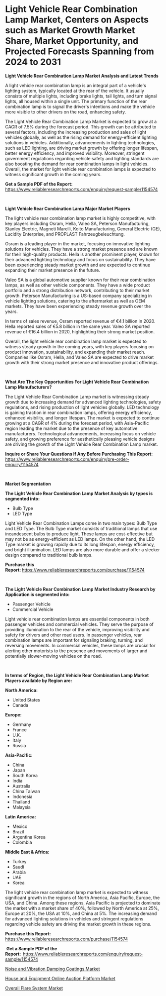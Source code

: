 <p><h1>Light Vehicle Rear Combination Lamp Market, Centers on Aspects such as Market Growth Market Share, Market Opportunity, and Projected Forecasts Spanning from 2024 to 2031</h1></p><p><strong>Light Vehicle Rear Combination Lamp Market Analysis and Latest Trends</strong></p>
<p><p>A light vehicle rear combination lamp is an integral part of a vehicle's lighting system, typically located at the rear of the vehicle. It usually consists of multiple lights, including brake lights, tail lights, and turn signal lights, all housed within a single unit. The primary function of the rear combination lamp is to signal the driver's intentions and make the vehicle more visible to other drivers on the road, enhancing safety.</p><p>The Light Vehicle Rear Combination Lamp Market is expected to grow at a CAGR of 7.5% during the forecast period. This growth can be attributed to several factors, including the increasing production and sales of light vehicles globally, as well as the rising demand for energy-efficient lighting solutions in vehicles. Additionally, advancements in lighting technologies, such as LED lighting, are driving market growth by offering longer lifespan, better energy efficiency, and improved visibility. Moreover, stringent government regulations regarding vehicle safety and lighting standards are also boosting the demand for rear combination lamps in light vehicles. Overall, the market for light vehicle rear combination lamps is expected to witness significant growth in the coming years.</p></p>
<p><strong>Get a Sample PDF of the Report:&nbsp;</strong> <a href="https://www.reliableresearchreports.com/enquiry/request-sample/1154574">https://www.reliableresearchreports.com/enquiry/request-sample/1154574</a></p>
<p>&nbsp;</p>
<p><strong>Light Vehicle Rear Combination Lamp Major Market Players</strong></p>
<p><p>The light vehicle rear combination lamp market is highly competitive, with key players including Osram, Hella, Valeo SA, Peterson Manufacturing, Stanley Electric, Magneti Marelli, Koito Manufacturing, General Electric (GE), Lucidity Enterprise, and PROPLAST Fahrzeugbeleuchtung. </p><p>Osram is a leading player in the market, focusing on innovative lighting solutions for vehicles. They have a strong market presence and are known for their high-quality products. Hella is another prominent player, known for their advanced lighting technology and focus on sustainability. They have been experiencing steady market growth and are expected to continue expanding their market presence in the future.</p><p>Valeo SA is a global automotive supplier known for their rear combination lamps, as well as other vehicle components. They have a wide product portfolio and a strong distribution network, contributing to their market growth. Peterson Manufacturing is a US-based company specializing in vehicle lighting solutions, catering to the aftermarket as well as OEM markets. They have been experiencing steady revenue growth over the years.</p><p>In terms of sales revenue, Osram reported revenue of €4.1 billion in 2020. Hella reported sales of €5.8 billion in the same year. Valeo SA reported revenue of €16.4 billion in 2020, highlighting their strong market position.</p><p>Overall, the light vehicle rear combination lamp market is expected to witness steady growth in the coming years, with key players focusing on product innovation, sustainability, and expanding their market reach. Companies like Osram, Hella, and Valeo SA are expected to drive market growth with their strong market presence and innovative product offerings.</p></p>
<p>&nbsp;</p>
<p><strong>What Are The Key Opportunities For Light Vehicle Rear Combination Lamp Manufacturers?</strong></p>
<p><p>The Light Vehicle Rear Combination Lamp market is witnessing steady growth due to increasing demand for advanced lighting technologies, safety regulations, and rising production of light vehicles globally. LED technology is gaining traction in rear combination lamps, offering energy efficiency, enhanced visibility, and longer lifespan. The market is expected to continue growing at a CAGR of 4% during the forecast period, with Asia-Pacific region leading the market due to the presence of key automotive manufacturers. Technological advancements, increasing focus on vehicle safety, and growing preference for aesthetically pleasing vehicle designs are driving the growth of the Light Vehicle Rear Combination Lamp market.</p></p>
<p><strong>Inquire or Share Your Questions If Any Before Purchasing This Report:</strong> <a href="https://www.reliableresearchreports.com/enquiry/pre-order-enquiry/1154574">https://www.reliableresearchreports.com/enquiry/pre-order-enquiry/1154574</a></p>
<p>&nbsp;</p>
<p><strong>Market Segmentation</strong></p>
<p><strong>The Light Vehicle Rear Combination Lamp Market Analysis by types is segmented into:</strong></p>
<p><ul><li>Bulb Type</li><li>LED Type</li></ul></p>
<p><p>Light Vehicle Rear Combination Lamps come in two main types: Bulb Type and LED Type. The Bulb Type market consists of traditional lamps that use incandescent bulbs to produce light. These lamps are cost-effective but may not be as energy-efficient as LED lamps. On the other hand, the LED Type market is growing rapidly due to its long lifespan, energy efficiency, and bright illumination. LED lamps are also more durable and offer a sleeker design compared to traditional bulb lamps.</p></p>
<p><strong>Purchase this Report:&nbsp;</strong><a href="https://www.reliableresearchreports.com/purchase/1154574">https://www.reliableresearchreports.com/purchase/1154574</a></p>
<p>&nbsp;</p>
<p><strong>The Light Vehicle Rear Combination Lamp Market Industry Research by Application is segmented into:</strong></p>
<p><ul><li>Passenger Vehicle</li><li>Commercial Vehicle</li></ul></p>
<p><p>Light vehicle rear combination lamps are essential components in both passenger vehicles and commercial vehicles. They serve the purpose of providing illumination to the rear of the vehicle, improving visibility and safety for drivers and other road users. In passenger vehicles, rear combination lamps are important for signaling braking, turning, and reversing movements. In commercial vehicles, these lamps are crucial for alerting other motorists to the presence and movements of larger and potentially slower-moving vehicles on the road.</p></p>
<p>&nbsp;</p>
<p><strong>In terms of Region, the Light Vehicle Rear Combination Lamp Market Players available by Region are:</strong></p>
<p>
    <p> <strong> North America: </strong>
        <ul>
            <li>United States</li>
            <li>Canada</li>
        </ul>
        </p> 
    <p> <strong> Europe: </strong>
        <ul>
            <li>Germany</li>
            <li>France</li>
            <li>U.K.</li>
            <li>Italy</li>
            <li>Russia</li>
        </ul>
        </p> 
    <p> <strong> Asia-Pacific: </strong>
        <ul>
            <li>China</li>
            <li>Japan</li>
            <li>South Korea</li>
            <li>India</li>
            <li>Australia</li>
            <li>China Taiwan</li>
            <li>Indonesia</li>
            <li>Thailand</li>
            <li>Malaysia</li>
        </ul>
        </p> 
    <p> <strong> Latin America: </strong>
        <ul>
            <li>Mexico</li>
            <li>Brazil</li>
            <li>Argentina Korea</li>
            <li>Colombia</li>
        </ul>
        </p> 
    <p> <strong> Middle East & Africa: </strong>
        <ul>
            <li>Turkey</li>
            <li>Saudi</li>
            <li>Arabia</li>
            <li>UAE</li>
            <li>Korea</li>
        </ul>
    </p>
    </p>
<p><p>The light vehicle rear combination lamp market is expected to witness significant growth in the regions of North America, Asia Pacific, Europe, the USA, and China. Among these regions, Asia Pacific is projected to dominate the market with a market share of 40%, followed by North America at 25%, Europe at 20%, the USA at 10%, and China at 5%. The increasing demand for advanced lighting solutions in vehicles and stringent regulations regarding vehicle safety are driving the market growth in these regions.</p></p>
<p><strong>Purchase this Report: </strong><a href="https://www.reliableresearchreports.com/purchase/1154574">https://www.reliableresearchreports.com/purchase/1154574</a></p>
<p>&nbsp;<strong>Get a Sample PDF of the Report:&nbsp;&nbsp;</strong><a href="https://www.reliableresearchreports.com/enquiry/request-sample/1154574">https://www.reliableresearchreports.com/enquiry/request-sample/1154574</a></p>
<p><strong></strong></p>
<p><p><a href="https://view.publitas.com/reportprime-1/noise-and-vibration-damping-coatings-market-size-and-examines-its-market-scope-with-a-primary-focus-on-growth-opportunities-and-forecasted-trends-spanning-from-2023-to-2030/">Noise and Vibration Damping Coatings Market</a></p><p><a href="https://view.publitas.com/reportprime-1/house-and-equipment-online-auction-platform-market-offers-provide-insightful-data-for-the-time-period-from-2023-to-2030-and-also-provide-analysis-based-on-application-type-and-region/">House and Equipment Online Auction Platform Market</a></p><p><a href="https://view.publitas.com/reportprime-1/overall-flare-system-market-analysis-and-market-size-global-industry-overview-market-segmentation-and-forecast-2023-to-2030/">Overall Flare System Market</a></p></p>